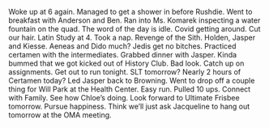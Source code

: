 Woke up at 6 again. Managed to get a shower in before Rushdie. Went to breakfast with Anderson and Ben. Ran into Ms. Komarek inspecting a water fountain on the quad. The word of the day is idle. Covid getting around. Cut our hair. Latin Study at 4\. Took a nap. Revenge of the Sith. Holden, Jasper and Kiesse. Aeneas and Dido much? Jedis get no bitches. Practiced certamen with the intermediates. Grabbed dinner with Jasper. Kinda bummed that we got kicked out of History Club. Bad look. Catch up on assignments. Get out to run tonight. SLT tomorrow? Nearly 2 hours of Certamen today? Led Jasper back to Browning. Went to drop off a couple thing for Will Park at the Health Center. Easy run. Pulled 10 ups. Connect with Family. See how Chloe’s doing. Look forward to Ultimate Frisbee tomorrow. Pursue happiness. Think we’ll just ask Jacqueline to hang out tomorrow at the OMA meeting.
